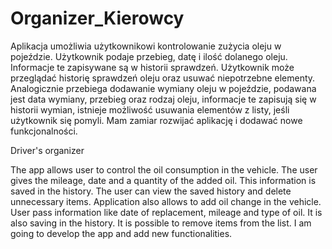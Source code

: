 # Organizer_Kierowcy

Aplikacja umożliwia użytkownikowi kontrolowanie zużycia oleju w pojeździe. Użytkownik podaje przebieg, datę i ilość dolanego oleju.
Informacje te zapisywane są w historii sprawdzeń. Użytkownik może przeglądać historię sprawdzeń oleju oraz usuwać niepotrzebne elementy. 
Analogicznie przebiega dodawanie wymiany oleju w pojeździe, podawana jest data wymiany, przebieg oraz rodzaj oleju, 
informacje te zapisują się w historii wymian, istnieje możliwość usuwania elementów z listy, jeśli użytkownik się pomyli. 
Mam zamiar rozwijać aplikację i dodawać nowe funkcjonalności.

Driver's organizer

The app allows user to control the oil consumption in the vehicle. The user gives the mileage, date and a quantity of the added oil. This information is saved in the history. The user can view the saved history and delete unnecessary items.
Application also allows to add oil change in the vehicle. User pass information like date of replacement, mileage and type of oil. It is also saving in the history. It is possible to remove items from the list. I am going to develop the app and add new functionalities.
